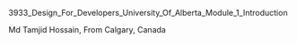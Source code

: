 3933_Design_For_Developers_University_Of_Alberta_Module_1_Introduction


Md Tamjid Hossain, From Calgary, Canada
